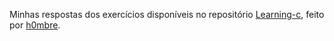 Minhas respostas dos exercícios disponíveis no repositório <a href="https://github.com/h0mbre/Learning-C/tree/master">Learning-c</a>, feito por <a href="https://github.com/h0mbre">h0mbre</a>.
